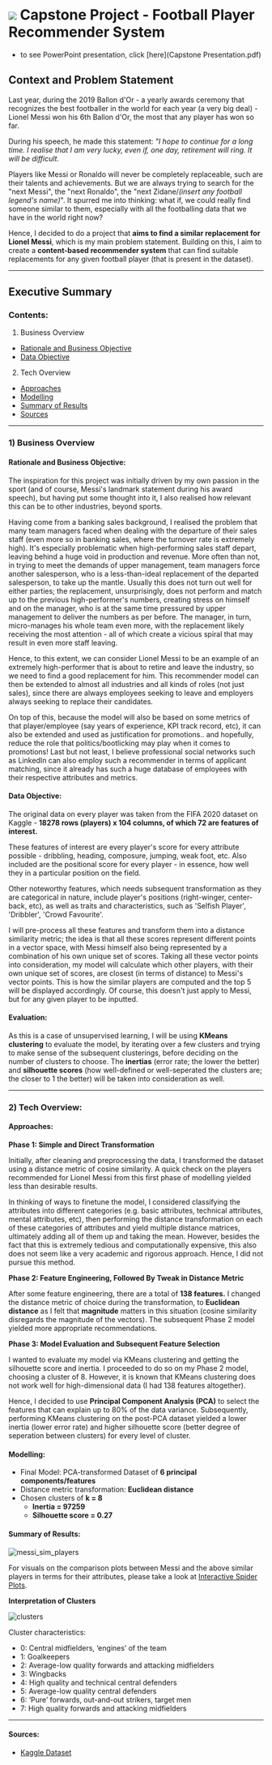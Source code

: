 # ![](https://ga-dash.s3.amazonaws.com/production/assets/logo-9f88ae6c9c3871690e33280fcf557f33.png) Capstone Project - Football Player Recommender System
- to see PowerPoint presentation, click [here](Capstone Presentation.pdf)

## Context and Problem Statement

Last year, during the 2019 Ballon d'Or - a yearly awards ceremony that recognizes the best footballer in the world for each year (a very big deal) - Lionel Messi won his 6th Ballon d'Or, the most that any player has won so far.

During his speech, he made this statement: *"I hope to continue for a long time. I realise that I am very lucky, even if, one day, retirement will ring. It will be difficult.*

Players like Messi or Ronaldo will never be completely replaceable, such are their talents and achievements. But we are always trying to search for the "next Messi", the "next Ronaldo", the "next Zidane/*(insert any football legend's name)*". It spurred me into thinking: what if, we could really find someone similar to them, especially with all the footballing data that we have in the world right now?

Hence, I decided to do a project that **aims to find a similar replacement for Lionel Messi**, which is my main problem statement. Building on this, I aim to create a **content-based recommender system** that can find suitable replacements for any given football player (that is present in the dataset).

---

## Executive Summary

### Contents:

1) Business Overview
- [Rationale and Business Objective](#Rationale-and-Business-Objective)
- [Data Objective](#Data-Objective)

2) Tech Overview
- [Approaches](#Approaches)
- [Modelling](#Modelling)
- [Summary of Results](#Summary-of-Results)
- [Sources](#Sources)

---

### 1) Business Overview

#### Rationale and Business Objective:

The inspiration for this project was initially driven by my own passion in the sport (and of course, Messi's landmark statement during his award speech), but having put some thought into it, I also realised how relevant this can be to other industries, beyond sports.

Having come from a banking sales background, I realised the problem that many team managers faced when dealing with the departure of their sales staff (even more so in banking sales, where the turnover rate is extremely high). It's especially problematic when high-performing sales staff depart, leaving behind a huge void in production and revenue. More often than not, in trying to meet the demands of upper management, team managers force another salesperson, who is a less-than-ideal replacement of the departed salesperson, to take up the mantle. Usually this does not turn out well for either parties; the replacement, unsurprisingly, does not perform and match up to the previous high-performer's numbers, creating stress on himself and on the manager, who is at the same time pressured by upper management to deliver the numbers as per before. The manager, in turn, micro-manages his whole team even more, with the replacement likely receiving the most attention - all of which create a vicious spiral that may result in even more staff leaving.

Hence, to this extent, we can consider Lionel Messi to be an example of an extremely high-performer that is about to retire and leave the industry, so we need to find a good replacement for him. This recommender model can then be extended to almost all industries and all kinds of roles (not just sales), since there are always employees seeking to leave and employers always seeking to replace their candidates.

On top of this, because the model will also be based on some metrics of that player/employee (say years of experience, KPI track record, etc), it can also be extended and used as justification for promotions.. and hopefully, reduce the role that politics/bootlicking may play when it comes to promotions! Last but not least, I believe professional social networks such as LinkedIn can also employ such a recommender in terms of applicant matching, since it already has such a huge database of employees with their respective attributes and metrics.

#### Data Objective:

The original data on every player was taken from the FIFA 2020 dataset on Kaggle - **18278 rows (players) x 104 columns, of which 72 are features of interest.**

These features of interest are every player's score for every attribute possible - dribbling, heading, composure, jumping, weak foot, etc. Also included are the positional score for every player - in essence, how well they in a particular position on the field.

Other noteworthy features, which needs subsequent transformation as they are categorical in nature, include player's positions (right-winger, center-back, etc), as well as traits and characteristics, such as 'Selfish Player', 'Dribbler', 'Crowd Favourite'.

I will pre-process all these features and transform them into a distance similarity metric; the idea is that all these scores represent different points in a vector space, with Messi himself also being represented by a combination of his own unique set of scores. Taking all these vector points into consideration, my model will calculate which other players, with their own unique set of scores, are closest (in terms of distance) to Messi's vector points. This is how the similar players are computed and the top 5 will be displayed accordingly. Of course, this doesn't just apply to Messi, but for any given player to be inputted.

#### Evaluation:

As this is a case of unsupervised learning, I will be using **KMeans clustering** to evaluate the model, by iterating over a few clusters and trying to make sense of the subsequent clusterings, before deciding on the number of clusters to choose. The **inertias** (error rate; the lower the better) and **silhouette scores** (how well-defined or well-seperated the clusters are; the closer to 1 the better) will be taken into consideration as well.

---

### 2) Tech Overview:

#### Approaches:

**Phase 1: Simple and Direct Transformation**

Initially, after cleaning and preprocessing the data, I transformed the dataset using a distance metric of cosine similarity. A quick check on the players recommended for Lionel Messi from this first phase of modelling yielded less than desirable results.

In thinking of ways to finetune the model, I considered classifying the attributes into different categories (e.g. basic attributes, technical attributes, mental attributes, etc), then performing the distance transformation on each of these categories of attributes and yield multiple distance matrices, ultimately adding all of them up and taking the mean. However, besides the fact that this is extremely tedious and computationally expensive, this also does not seem like a very academic and rigorous approach. Hence, I did not pursue this method.

**Phase 2: Feature Engineering, Followed By Tweak in Distance Metric**

After some feature engineering, there are a total of **138 features.** I changed the distance metric of choice during the transformation, to **Euclidean distance** as I felt that **magnitude** matters in this situation (cosine similarity disregards the magnitude of the vectors). The subsequent Phase 2 model yielded more appropriate recommendations.

**Phase 3: Model Evaluation and Subsequent Feature Selection**

I wanted to evaluate my model via KMeans clustering and getting the silhouette score and inertia. I proceeded to do so on my Phase 2 model, choosing a cluster of 8. However, it is known that KMeans clustering does not work well for high-dimensional data (I had 138 features altogether).

Hence, I decided to use **Principal Component Analysis (PCA)** to select the features that can explain up to 80% of the data variance. Subsequently, performing KMeans clustering on the post-PCA dataset yielded a lower inertia (lower error rate) and higher silhouette score (better degree of seperation between clusters) for every level of cluster.

#### Modelling:

- Final Model: PCA-transformed Dataset of **6 principal components/features**
- Distance metric transformation: **Euclidean distance**
- Chosen clusters of **k = 8**
    - **Inertia = 97259**
    - **Silhouette score = 0.27**

#### Summary of Results:

![messi_sim_players](./Visuals/messi_similar_players.png)

For visuals on the comparison plots between Messi and the above similar players in terms for their attributes, please take a look at [Interactive Spider Plots](./Visuals/Interactive%20Spider%20Plots.html).

**Interpretation of Clusters**

![clusters](./Visuals/clusters.png)

Cluster characteristics:

- 0: Central midfielders, ‘engines’ of the team
- 1: Goalkeepers
- 2: Average-low quality forwards and attacking midfielders
- 3: Wingbacks
- 4: High quality and technical central defenders
- 5: Average-low quality central defenders
- 6: ‘Pure’ forwards, out-and-out strikers, target men
- 7: High quality forwards and attacking midfielders

---

#### Sources:

- [Kaggle Dataset](https://blog.collegevine.com/here-are-the-average-sat-scores-by-state/)
